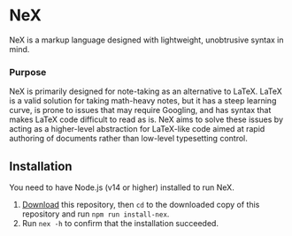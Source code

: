 # NeX

NeX is a markup language designed with lightweight, unobtrusive syntax in mind.

### Purpose

NeX is primarily designed for note-taking as an alternative to LaTeX. LaTeX is a valid solution for taking math-heavy notes, but it has a steep learning curve, is prone to issues that may require Googling, and has syntax that makes LaTeX code difficult to read as is. NeX aims to solve these issues by acting as a higher-level abstraction for LaTeX-like code aimed at rapid authoring of documents rather than low-level typesetting control.

## Installation

You need to have Node.js (v14 or higher) installed to run NeX. 
1. [Download](https://github.com/iahuang/nex/archive/refs/heads/master.zip) this repository, then `cd` to the downloaded copy of this repository and run `npm run install-nex`.
2. Run `nex -h` to confirm that the installation succeeded.

